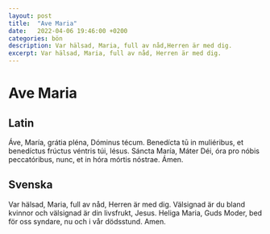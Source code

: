 ```yaml
---
layout: post
title:  "Ave Maria"
date:   2022-04-06 19:46:00 +0200
categories: bön
description: Var hälsad, Maria, full av nåd,Herren är med dig.
excerpt: Var hälsad, Maria, full av nåd, Herren är med dig.
---
```


# Ave Maria

## Latin
Áve, María, grátia pléna,
Dóminus técum.
Benedícta tū in muliéribus,
et benedíctus frúctus véntris túi, Iésus.
Sáncta María, Máter Déi,
óra pro nóbis peccatóribus,
nunc, et in hóra mórtis nóstrae.
Ámen.

## Svenska
Var hälsad, Maria, full av nåd,
Herren är med dig.
Välsignad är du bland kvinnor
och välsignad är din livsfrukt, Jesus.
Heliga Maria, Guds Moder,
bed för oss syndare,
nu och i vår dödsstund.
Amen.
